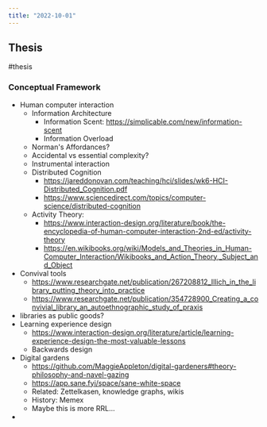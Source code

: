 ```yaml
---
title: "2022-10-01"
---
```

## Thesis
#thesis
### Conceptual Framework
- Human computer interaction
	- Information Architecture
		- Information Scent: https://simplicable.com/new/information-scent
		- Information Overload
	- Norman's Affordances?
	- Accidental vs essential complexity?
	- Instrumental interaction
	- Distributed Cognition
		- https://jareddonovan.com/teaching/hci/slides/wk6-HCI-Distributed_Cognition.pdf
		- https://www.sciencedirect.com/topics/computer-science/distributed-cognition
	- Activity Theory:
		-  https://www.interaction-design.org/literature/book/the-encyclopedia-of-human-computer-interaction-2nd-ed/activity-theory
		- https://en.wikibooks.org/wiki/Models_and_Theories_in_Human-Computer_Interaction/Wikibooks_and_Action_Theory,_Subject_and_Object
- Convival tools
	- https://www.researchgate.net/publication/267208812_Illich_in_the_library_putting_theory_into_practice
	- https://www.researchgate.net/publication/354728900_Creating_a_convivial_library_an_autoethnographic_study_of_praxis
- libraries as public goods?
- Learning experience design
	- https://www.interaction-design.org/literature/article/learning-experience-design-the-most-valuable-lessons
	- Backwards design
- Digital gardens
	- https://github.com/MaggieAppleton/digital-gardeners#theory-philosophy-and-navel-gazing
	- https://app.sane.fyi/space/sane-white-space
	- Related: Zettelkasen, knowledge graphs, wikis
	- History: Memex
	- Maybe this is more RRL...
- 